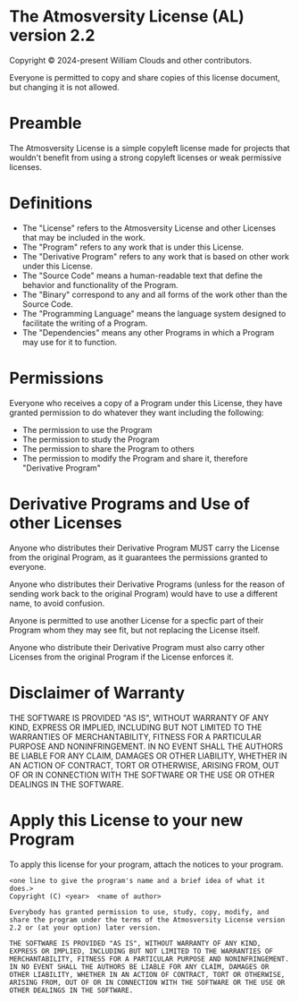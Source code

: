 # The Atmosversity License (AL) version 2.2
Copyright © 2024-present William Clouds and other contributors.

Everyone is permitted to copy and share copies of this license document, but changing it is not allowed.

# Preamble

The Atmosversity License is a simple copyleft license made for projects that wouldn't benefit from using a strong copyleft licenses or weak permissive licenses.

# Definitions

- The "License" refers to the Atmosversity License and other Licenses that may be included in the work.
- The "Program" refers to any work that is under this License.
- The "Derivative Program" refers to any work that is based on other work under this License.
- The "Source Code" means a human-readable text that define the behavior and functionality of the Program.
- The "Binary" correspond to any and all forms of the work other than the Source Code.
- The "Programming Language" means the language system designed to facilitate the writing of a Program.
- The "Dependencies" means any other Programs in which a Program may use for it to function.

# Permissions

Everyone who receives a copy of a Program under this License, they have granted permission to do whatever they want including the following:

- The permission to use the Program
- The permission to study the Program
- The permission to share the Program to others
- The permission to modify the Program and share it, therefore "Derivative Program"

# Derivative Programs and Use of other Licenses

Anyone who distributes their Derivative Program MUST carry the License from the original Program, as it guarantees the permissions granted to everyone.

Anyone who distributes their Derivative Programs (unless for the reason of sending work back to the original Program) would have to use a different name, to avoid confusion.

Anyone is permitted to use another License for a specfic part of their Program whom they may see fit, but not replacing the License itself.

Anyone who distribute their Derivative Program must also carry other Licenses from the original Program if the License enforces it.

# Disclaimer of Warranty

THE SOFTWARE IS PROVIDED "AS IS", WITHOUT WARRANTY OF ANY KIND,
EXPRESS OR IMPLIED, INCLUDING BUT NOT LIMITED TO THE WARRANTIES OF
MERCHANTABILITY, FITNESS FOR A PARTICULAR PURPOSE AND NONINFRINGEMENT.
IN NO EVENT SHALL THE AUTHORS BE LIABLE FOR ANY CLAIM, DAMAGES OR
OTHER LIABILITY, WHETHER IN AN ACTION OF CONTRACT, TORT OR OTHERWISE,
ARISING FROM, OUT OF OR IN CONNECTION WITH THE SOFTWARE OR THE USE OR
OTHER DEALINGS IN THE SOFTWARE.


# Apply this License to your new Program

To apply this license for your program, attach the notices to your program.

```
<one line to give the program's name and a brief idea of what it does.>
Copyright (C) <year>  <name of author>

Everybody has granted permission to use, study, copy, modify, and share the program under the terms of the Atmosversity License version 2.2 or (at your option) later version.

THE SOFTWARE IS PROVIDED "AS IS", WITHOUT WARRANTY OF ANY KIND,
EXPRESS OR IMPLIED, INCLUDING BUT NOT LIMITED TO THE WARRANTIES OF
MERCHANTABILITY, FITNESS FOR A PARTICULAR PURPOSE AND NONINFRINGEMENT.
IN NO EVENT SHALL THE AUTHORS BE LIABLE FOR ANY CLAIM, DAMAGES OR
OTHER LIABILITY, WHETHER IN AN ACTION OF CONTRACT, TORT OR OTHERWISE,
ARISING FROM, OUT OF OR IN CONNECTION WITH THE SOFTWARE OR THE USE OR
OTHER DEALINGS IN THE SOFTWARE.
```
